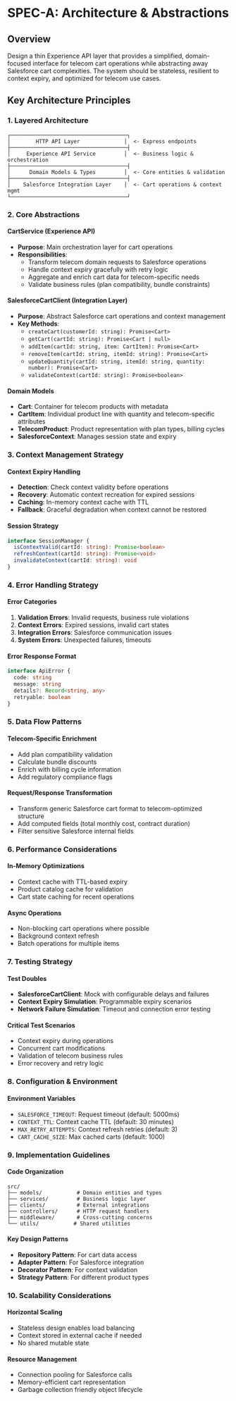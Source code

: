 # SPEC-A: Architecture & Abstractions

## Overview
Design a thin Experience API layer that provides a simplified, domain-focused interface for telecom cart operations while abstracting away Salesforce cart complexities. The system should be stateless, resilient to context expiry, and optimized for telecom use cases.

## Key Architecture Principles

### 1. Layered Architecture
```
┌─────────────────────────────────────┐
│        HTTP API Layer              │  <- Express endpoints
├─────────────────────────────────────┤
│     Experience API Service         │  <- Business logic & orchestration
├─────────────────────────────────────┤
│      Domain Models & Types         │  <- Core entities & validation
├─────────────────────────────────────┤
│    Salesforce Integration Layer    │  <- Cart operations & context mgmt
└─────────────────────────────────────┘
```

### 2. Core Abstractions

#### CartService (Experience API)
- **Purpose**: Main orchestration layer for cart operations
- **Responsibilities**: 
  - Transform telecom domain requests to Salesforce operations
  - Handle context expiry gracefully with retry logic
  - Aggregate and enrich cart data for telecom-specific needs
  - Validate business rules (plan compatibility, bundle constraints)

#### SalesforceCartClient (Integration Layer)
- **Purpose**: Abstract Salesforce cart operations and context management
- **Key Methods**:
  - `createCart(customerId: string): Promise<Cart>`
  - `getCart(cartId: string): Promise<Cart | null>`
  - `addItem(cartId: string, item: CartItem): Promise<Cart>`
  - `removeItem(cartId: string, itemId: string): Promise<Cart>`
  - `updateQuantity(cartId: string, itemId: string, quantity: number): Promise<Cart>`
  - `validateContext(cartId: string): Promise<boolean>`

#### Domain Models
- **Cart**: Container for telecom products with metadata
- **CartItem**: Individual product line with quantity and telecom-specific attributes
- **TelecomProduct**: Product representation with plan types, billing cycles
- **SalesforceContext**: Manages session state and expiry

### 3. Context Management Strategy

#### Context Expiry Handling
- **Detection**: Check context validity before operations
- **Recovery**: Automatic context recreation for expired sessions
- **Caching**: In-memory context cache with TTL
- **Fallback**: Graceful degradation when context cannot be restored

#### Session Strategy
```typescript
interface SessionManager {
  isContextValid(cartId: string): Promise<boolean>
  refreshContext(cartId: string): Promise<void>
  invalidateContext(cartId: string): void
}
```

### 4. Error Handling Strategy

#### Error Categories
1. **Validation Errors**: Invalid requests, business rule violations
2. **Context Errors**: Expired sessions, invalid cart states
3. **Integration Errors**: Salesforce communication issues
4. **System Errors**: Unexpected failures, timeouts

#### Error Response Format
```typescript
interface ApiError {
  code: string
  message: string
  details?: Record<string, any>
  retryable: boolean
}
```

### 5. Data Flow Patterns

#### Telecom-Specific Enrichment
- Add plan compatibility validation
- Calculate bundle discounts
- Enrich with billing cycle information
- Add regulatory compliance flags

#### Request/Response Transformation
- Transform generic Salesforce cart format to telecom-optimized structure
- Add computed fields (total monthly cost, contract duration)
- Filter sensitive Salesforce internal fields

### 6. Performance Considerations

#### In-Memory Optimizations
- Context cache with TTL-based expiry
- Product catalog cache for validation
- Cart state caching for recent operations

#### Async Operations
- Non-blocking cart operations where possible
- Background context refresh
- Batch operations for multiple items

### 7. Testing Strategy

#### Test Doubles
- **SalesforceCartClient**: Mock with configurable delays and failures
- **Context Expiry Simulation**: Programmable expiry scenarios
- **Network Failure Simulation**: Timeout and connection error testing

#### Critical Test Scenarios
- Context expiry during operations
- Concurrent cart modifications
- Validation of telecom business rules
- Error recovery and retry logic

### 8. Configuration & Environment

#### Environment Variables
- `SALESFORCE_TIMEOUT`: Request timeout (default: 5000ms)
- `CONTEXT_TTL`: Context cache TTL (default: 30 minutes)
- `MAX_RETRY_ATTEMPTS`: Context refresh retries (default: 3)
- `CART_CACHE_SIZE`: Max cached carts (default: 1000)

### 9. Implementation Guidelines

#### Code Organization
```
src/
├── models/           # Domain entities and types
├── services/         # Business logic layer
├── clients/          # External integrations
├── controllers/      # HTTP request handlers
├── middleware/       # Cross-cutting concerns
└── utils/           # Shared utilities
```

#### Key Design Patterns
- **Repository Pattern**: For cart data access
- **Adapter Pattern**: For Salesforce integration
- **Decorator Pattern**: For context validation
- **Strategy Pattern**: For different product types

### 10. Scalability Considerations

#### Horizontal Scaling
- Stateless design enables load balancing
- Context stored in external cache if needed
- No shared mutable state

#### Resource Management
- Connection pooling for Salesforce calls
- Memory-efficient cart representation
- Garbage collection friendly object lifecycle